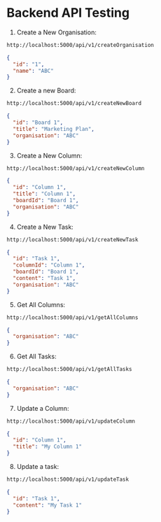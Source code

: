 # Backend API Testing

1. Create a New Organisation:

```bash
http://localhost:5000/api/v1/createOrganisation
```

```json
{
  "id": "1",
  "name": "ABC"
}
```

2. Create a new Board:

```bash
http://localhost:5000/api/v1/createNewBoard
```

```json
{
  "id": "Board 1",
  "title": "Marketing Plan",
  "organisation": "ABC"
}
```

3. Create a New Column:

```bash
http://localhost:5000/api/v1/createNewColumn
```

```json
{
  "id": "Column 1",
  "title": "Column 1",
  "boardId": "Board 1",
  "organisation": "ABC"
}
```

4. Create a New Task:

```bash
http://localhost:5000/api/v1/createNewTask
```

```json
{
  "id": "Task 1",
  "columnId": "Column 1",
  "boardId": "Board 1",
  "content": "Task 1",
  "organisation": "ABC"
}
```

5. Get All Columns:

```bash
http://localhost:5000/api/v1/getAllColumns
```

```json
{
  "organisation": "ABC"
}
```

6. Get All Tasks:

```bash
http://localhost:5000/api/v1/getAllTasks
```

```json
{
  "organisation": "ABC"
}
```

7. Update a Column:

```bash
http://localhost:5000/api/v1/updateColumn
```

```json
{
  "id": "Column 1",
  "title": "My Column 1"
}
```

8. Update a task:

```bash
http://localhost:5000/api/v1/updateTask
```

```json
{
  "id": "Task 1",
  "content": "My Task 1"
}
```
